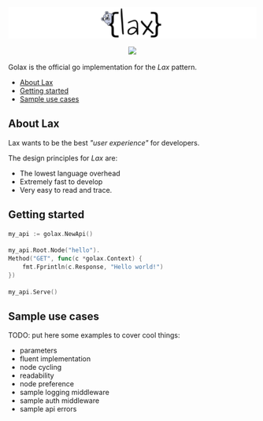 <img src="logo.png">

<p align="center">
<img src="https://api.travis-ci.org/fulldump/golax.svg?branch=master">
</p>

Golax is the official go implementation for the _Lax_ pattern.

<!-- MarkdownTOC autolink=true bracket=round depth=4 -->

- [About Lax](#about-lax)
- [Getting started](#getting-started)
- [Sample use cases](#sample-use-cases)

<!-- /MarkdownTOC -->

## About Lax

Lax wants to be the best _"user experience"_ for developers.

The design principles for _Lax_ are:

* The lowest language overhead
* Extremely fast to develop
* Very easy to read and trace.


## Getting started

```go
my_api := golax.NewApi()

my_api.Root.Node("hello").
Method("GET", func(c *golax.Context) {
    fmt.Fprintln(c.Response, "Hello world!")
})

my_api.Serve()
```

## Sample use cases

TODO: put here some examples to cover cool things:

* parameters
* fluent implementation
* node cycling
* readability
* node preference
* sample logging middleware
* sample auth middleware
* sample api errors
